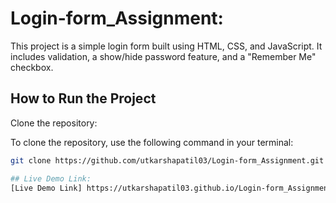 # Login-form_Assignment: 
This project is a simple login form built using HTML, CSS, and JavaScript. It includes validation, a show/hide password feature, and a "Remember Me" checkbox.

## How to Run the Project

Clone the repository:

To clone the repository, use the following command in your terminal:
```bash
git clone https://github.com/utkarshapatil03/Login-form_Assignment.git

## Live Demo Link:
[Live Demo Link] https://utkarshapatil03.github.io/Login-form_Assignment/

